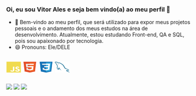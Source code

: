 ### Oi, eu sou Vitor Ales e seja bem vindo(a) ao meu perfil 👋

- 🌱 Bem-vindo ao meu perfil, que será utilizado para expor meus projetos pessoais e o andamento dos meus estudos na área de desenvolvimento. Atualmente, estou estudando Front-end, QA e SQL, pois sou apaixonado por tecnologia.
- 😄 Pronouns: Ele/DELE

<div style="display: inline_block"><br>
  <img align="center" alt="Vitor-Js" height="30" width="40" src="https://raw.githubusercontent.com/devicons/devicon/master/icons/javascript/javascript-plain.svg">
  <img align="center" alt="Vitor-HTML" height="30" width="40" src="https://raw.githubusercontent.com/devicons/devicon/master/icons/html5/html5-original.svg">
  <img align="center" alt="Vitor-CSS" height="30" width="40" src="https://raw.githubusercontent.com/devicons/devicon/master/icons/css3/css3-original.svg">
  <img align="center" alt="Vitor-CSS" height="30" width="40" src="https://raw.githubusercontent.com/devicons/devicon/master/icons/mysql/mysql-original.svg">       
</div>

##

<div> 
  <a href="https://www.instagram.com/v.itoralves/" target="_blank"><img src="https://img.shields.io/badge/-Instagram-%23E4405F?style=for-the-badge&logo=instagram&logoColor=white" target="_blank"></a>
  <a href = "mailto:valvesmaia01@gmail.com"><img src="https://img.shields.io/badge/-Gmail-%23333?style=for-the-badge&logo=gmail&logoColor=white" target="_blank"></a>
  <a href="https://www.instagram.com/v.itoralves/" target="_blank"><img src="https://img.shields.io/badge/-LinkedIn-%230077B5?style=for-the-badge&logo=linkedin&logoColor=white" target="_blank"></a>
</div>


